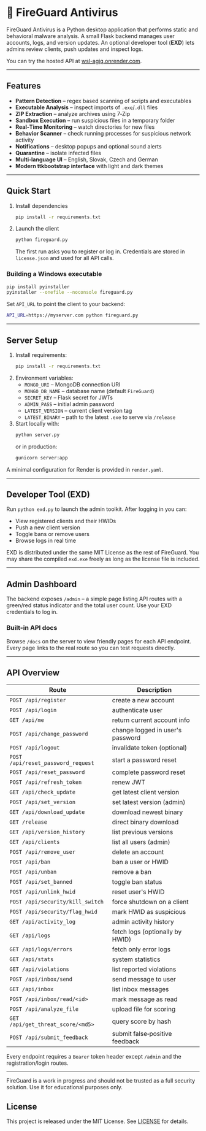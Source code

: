 # 🦠 FireGuard Antivirus

FireGuard Antivirus is a Python desktop application that performs static and behavioral malware analysis. A small Flask backend manages user accounts, logs, and version updates. An optional developer tool (**EXD**) lets admins review clients, push updates and inspect logs.

You can try the hosted API at [wsl-agjq.onrender.com](https://wsl-agjq.onrender.com/).

---

## Features
- **Pattern Detection** – regex based scanning of scripts and executables
- **Executable Analysis** – inspect imports of `.exe`/`.dll` files
- **ZIP Extraction** – analyze archives using 7‑Zip
- **Sandbox Execution** – run suspicious files in a temporary folder
- **Real‑Time Monitoring** – watch directories for new files
- **Behavior Scanner** – check running processes for suspicious network activity
- **Notifications** – desktop popups and optional sound alerts
- **Quarantine** – isolate infected files
- **Multi‑language UI** – English, Slovak, Czech and German
- **Modern ttkbootstrap interface** with light and dark themes

---

## Quick Start
1. Install dependencies
   ```bash
   pip install -r requirements.txt
   ```
2. Launch the client
   ```bash
   python fireguard.py
   ```
   The first run asks you to register or log in. Credentials are stored in `license.json` and used for all API calls.

### Building a Windows executable
```bash
pip install pyinstaller
pyinstaller --onefile --noconsole fireguard.py
```

Set `API_URL` to point the client to your backend:
```bash
API_URL=https://myserver.com python fireguard.py
```

---

## Server Setup
1. Install requirements:
   ```bash
   pip install -r requirements.txt
   ```
2. Environment variables:
   - `MONGO_URI` – MongoDB connection URI
   - `MONGO_DB_NAME` – database name (default `FireGuard`)
   - `SECRET_KEY` – Flask secret for JWTs
   - `ADMIN_PASS` – initial admin password
   - `LATEST_VERSION` – current client version tag
   - `LATEST_BINARY` – path to the latest `.exe` to serve via `/release`
3. Start locally with:
   ```bash
   python server.py
   ```
   or in production:
   ```bash
   gunicorn server:app
   ```

A minimal configuration for Render is provided in `render.yaml`.

---

## Developer Tool (EXD)
Run `python exd.py` to launch the admin toolkit. After logging in you can:
- View registered clients and their HWIDs
- Push a new client version
- Toggle bans or remove users
- Browse logs in real time

EXD is distributed under the same MIT License as the rest of FireGuard. You may
share the compiled `exd.exe` freely as long as the license file is included.

---

## Admin Dashboard
The backend exposes `/admin` – a simple page listing API routes with a green/red status indicator and the total user count. Use your EXD credentials to log in.

### Built-in API docs
Browse `/docs` on the server to view friendly pages for each API endpoint. Every page links to the real route so you can test requests directly.

---

## API Overview
| Route | Description |
| ----- | ----------- |
| `POST /api/register` | create a new account |
| `POST /api/login` | authenticate user |
| `GET /api/me` | return current account info |
| `POST /api/change_password` | change logged in user's password |
| `POST /api/logout` | invalidate token (optional) |
| `POST /api/reset_password_request` | start a password reset |
| `POST /api/reset_password` | complete password reset |
| `POST /api/refresh_token` | renew JWT |
| `GET /api/check_update` | get latest client version |
| `POST /api/set_version` | set latest version (admin) |
| `GET /api/download_update` | download newest binary |
| `GET /release` | direct binary download |
| `GET /api/version_history` | list previous versions |
| `GET /api/clients` | list all users (admin) |
| `POST /api/remove_user` | delete an account |
| `POST /api/ban` | ban a user or HWID |
| `POST /api/unban` | remove a ban |
| `POST /api/set_banned` | toggle ban status |
| `POST /api/unlink_hwid` | reset user's HWID |
| `POST /api/security/kill_switch` | force shutdown on a client |
| `POST /api/security/flag_hwid` | mark HWID as suspicious |
| `GET /api/activity_log` | admin activity history |
| `GET /api/logs` | fetch logs (optionally by HWID) |
| `GET /api/logs/errors` | fetch only error logs |
| `GET /api/stats` | system statistics |
| `GET /api/violations` | list reported violations |
| `POST /api/inbox/send` | send message to user |
| `GET /api/inbox` | list inbox messages |
| `POST /api/inbox/read/<id>` | mark message as read |
| `POST /api/analyze_file` | upload file for scoring |
| `GET /api/get_threat_score/<md5>` | query score by hash |
| `POST /api/submit_feedback` | submit false‑positive feedback |

Every endpoint requires a `Bearer` token header except `/admin` and the registration/login routes.

---

FireGuard is a work in progress and should not be trusted as a full security solution. Use it for educational purposes only.

## License
This project is released under the MIT License. See [LICENSE](LICENSE) for details.

